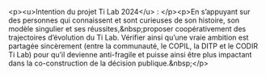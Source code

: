 &lt;p&gt;&lt;u&gt;Intention du projet Ti Lab 2024&lt;&#x2F;u&gt; : &lt;&#x2F;p&gt;&lt;p&gt;En s’appuyant sur des personnes qui connaissent et sont curieuses de son histoire, son modèle singulier et ses réussites,&amp;nbsp;proposer coopérativement des trajectoires d’évolution du Ti Lab. Vérifier ainsi qu’une vraie ambition est partagée sincèrement (entre la communauté, le COPIL, la DITP et le CODIR Ti Lab) pour qu’il devienne anti-fragile et puisse ainsi être plus impactant dans la co-construction de la décision publique.&amp;nbsp;&lt;&#x2F;p&gt;